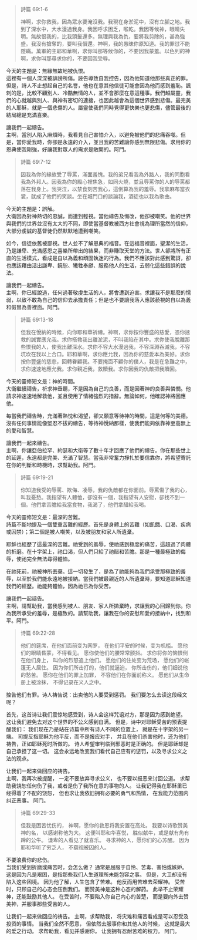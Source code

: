 > 詩篇 69:1-6
> 
> 神啊，求你救我，因為眾水要淹沒我。我現在身淤泥中，沒有立腳之地。我到了深水中，大水漫過我身。我因呼求困乏，喉乾。我因等候神，眼睛失明。無故恨我的，比我頭髮還多。無理與我為仇，要將我剪除的，甚為強盛。我沒有搶奪的，要叫我償還。神啊，我的愚昧你原知道。我的罪愆不能隱瞞。萬軍的主耶和華啊，求你叫那等候你的，不要因我蒙羞。以色列的神啊，求你叫那尋求你的，不要因我受辱。

今天的主題是：無緣無故地被仇恨。  
這裡有一個人深深被誹謗所傷。誣告導致自我控告，因為他知道他那些真正的罪。但是，詩人不止想起自己的名譽，他也在意其他信徒可能會因為他而感到羞恥。諷刺的是，比較不顧別人、冷酷無情的人，並不會那麼在意這種事。我們越屬靈，我們的心就越與別人、與神有密切的連接，也因此越會為這個世界感到悲傷。最完美的人耶穌，就是一個悲傷的人。屬靈使我們同時覺得更快樂也更悲傷，儘管最後的結局總是充滿喜樂。

讓我們一起禱告。  
主啊，當別人陷入麻煩時，我看見自己害怕介入，以避免被他們的悲痛吞噬。但是，當你愛我時，你卻是永遠的介入，並且我的苦難讓你感到無限悲傷。求用你的恩典使我剛強，好讓我對眾人的需求是敞開的。阿門。

> 詩篇 69:7-12
> 
> 因我為你的緣故受了辱罵，滿面羞愧。我的弟兄看我為外路人，我的同胞看我為外邦人。因我為你的殿心裡焦急，如同火燒，並且辱罵你的人的辱罵都落在我身上。我哭泣，以禁食刻苦我心，這倒算為我的羞辱。我拿麻布當衣裳，就成了他們的笑談。坐在城門口的談論我，酒徒也以我為歌曲。

今天的主題是：誤解。  
大衛因為對神熱切的忠誠，而遭到輕視。當他禱告及悔改，他卻被嘲笑。他的世界與我們的世界並沒有太大的不同，即使當基督教被西方社會視為理所當然的信仰，大部分虔誠的基督徒仍然默默地遭到嘲笑。

如今，信徒依舊被鄙視。世人並不了解恩典的福音。在這福音裡面，聖潔的生活，乃是謙卑、充滿感恩之喜樂所帶出的結果，而非賺取天堂的方法。世人卻將所有正直的生活模式，看成是自以為義和頑固執迷的行為。我們不應該對此感到驚訝，卻也應該藉由活出謙卑、饒恕、犧牲奉獻、服務他人的生活，去弱化這些錯誤的說法。

讓我們一起禱告。  
主啊，你已經說過，任何過著敬虔生活的人，將會遭到迫害。求讓我不是那麼的懦弱，以致不敢為自己的信仰去承擔責任；但是也不要讓我落入應該藐視的自以為義和假冒為善裡面。阿門。

> 詩篇 69:13-18
> 
> 但我在悅納的時候，向你耶和華祈禱。神啊，求你按你豐盛的慈愛，憑你拯救的誠實應允我。求你搭救我出離淤泥，不叫我陷在其中。求你使我脫離那些恨我的人，使我出離深水。求你不容大水漫過我，不容深淵吞滅我，不容坑坎在我以上合口。耶和華啊，求你應允我，因為你的慈愛本為美好。求你按你豐盛的慈悲，回轉眷顧我。不要掩面不顧你的僕人，我是在急難之中，求你速速地應允我。求你親近我，救贖我。求你因我的仇敵把我贖回。

今天的靈修短文是：神的時間。  
大衛繼續禱告，祈求神垂聽，不是因為自己的良善，而是因著神的良善與憐憫。他請求神速速地解救他，並且使用了情緒強烈的措辭。無論如何，他確認神將回應他。

每當我們禱告時，充滿著熱忱和渴望，卻又願意等待神的時間，這是何等的美德。沒有任何事情能像堅忍不拔的禱告，等待神悅納那樣，使我們能夠依靠神至高無上的愛和智慧。

讓我們一起來禱告。  
主啊，你讓亞伯拉罕、約瑟和大衛等了數十年才回應了他們的禱告。你在那些世上的延遲，永遠都是完美、充滿了智慧。當我非常奮力掙扎於要信靠你，將希望寄託在你的判斷和時機時，求幫助我。阿門。

> 詩篇 69:19-21
> 
> 你知道我受的辱罵、欺侮、凌辱，我的仇敵都在你面前。辱罵傷了我的心，叫我憂愁。我指望有人體恤，卻沒有一個，我指望有人安慰，卻找不到一個。他們拿苦膽給我當食物，我渴了，他們拿醋給我喝。

今天的靈修短文是：最深的苦難。  
詩篇不斷地提及一個雙重苦難的經歷。首先是身體上的苦難（如飢餓、口渴、疾病或囚禁）；第二個是被人嘲笑，以及被朋友和家人所遺棄。

耶穌也經歷了這最深的苦難。祂受到的羞辱，使祂感到極度的痛苦，這超過了肉體的折磨。在十字架上，祂口渴，但人們只給了祂醋和苦膽。那是一種最極致的侮辱，使祂完全無法尋得體恤。

在祂死前，祂被神所丟棄。這一切發生了，是為了祂能夠為我們承受那極致的羞辱，以至於我們能永遠地被接納。當我們被最親近的人所遺棄時，要知道耶穌知道我們的經歷。祂能夠體恤，因為祂已為你受苦。

讓我們一起禱告。  
主啊，請幫助我，當我感到被人、朋友、家人所拋棄時，求讓我的心回歸到你。你為我所承受的羞辱，是極致的。請幫助我，讓我在你的安慰和愛的接納中，找到和平。阿門。

> 诗篇 69:22-28
> 
> 他们的筵席，在他们面前变为网罗，
在他们平安的时候，变为机槛。
愿他们的眼睛昏蒙，不得看见。
愿你使他们的腰常常颤抖。
求你将你的恼恨倒在他们身上，
叫你的烈怒追上他们。
愿他们的住处变为荒场，
愿他们的帐篷无人居住。
因为你们所击打的，他们就逼迫，
你所击伤的，他们细说他的愁苦。
愿你在他们的罪上加罪，
不容他们在你面前称义。
愿他们从生命册上被涂抹，
不得记录在义人之中。

控告他们有罪。诗人祷告说：出卖他的人要受到惩罚。
我们要怎么去读这段经文呢？

首先，这首诗让我们震惊地感受到，诗人会这样咒诅对方，那是因为感到绝望。
这让我们避免去对这个世界的不公义感到自满。
但是，诗中对耶稣受苦的预表提醒我们：
我们现在乃是站在诗篇中所有诗人不同的位置上，
就是在十字架的另一端。
司提反指耶稣为他平反，而不是报应对手，
并且在他们杀害他时，还为他们祷告，正如耶稣死时所做的。
诗人希望审判临到邪恶时是正确的。
但是耶稣却是自己承担了这一切。
这会永远地改变我们看代自己应有的惩罚，以及寻求公义之法的观点。

让我们一起来做回应的祷告。  
主啊，我再次被提醒，
一定不要放弃寻求公义，
也不要以报恶来讨回公道。
求帮助我饶恕任何伤了我，或者是伤了我所在意的事物的人。
让我记得我在耶稣里已经得着了不配的饶恕，
但也求让我依旧拥有必要的勇气和热情，
在我能力范围内纠正恶事。
阿门。

> 诗篇 69:29-33
> 
> 但我是困苦忧伤的，
神啊，愿你的救恩将我安置在高处。
我要以诗歌赞美神的名，
以感谢称他为大。
这便叫耶和华喜悦，
胜似献牛，或是献有角有蹄的公牛。
谦卑的人看见了就喜乐。
寻求神的人，愿你们的心苏醒。
因为耶和华听了穷乏人，
不藐视被囚的人。

不要浪费你的悲伤。  
当我们受到折磨或痛苦时，会怎么做？
通常是屈服于自怜、苦毒、害怕或嫉妒。
这是因为凡是艰困，是指那些我们人生道理所未能包容之事。
但是，大卫却没有陷入这些困境。
因为他了解，人生包含了苦难。
他反而用苦难去荣耀神。
受苦时，只顾自己的心态会压倒我们。
而赞美神是这种心态的解药。
此举不止荣耀神，还能鼓励其他人。
在受苦时，不要陷入你自己内心的苦楚，
而是要向外去赞美神，并服事那些受苦的人。

让我们一起来做回应的祷告。
主啊，求帮助我，
将灾难和痛苦看成是可以忍受及投资的事情。
当我们全然不愿意，
但依然去服事你和其他人的时候，
这就是最大的爱之行动。
求帮助我，看见并感谢你。
让我拥有忍耐苦难的权力。
阿门。

